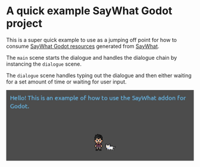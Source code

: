 # A quick example SayWhat Godot project

This is a super quick example to use as a jumping off point for how to consume [SayWhat Godot resources](https://github.com/nathanhoad/saywhat_godot) generated from [SayWhat](https://nathanhoad.itch.io/saywhat).

The `main` scene starts the dialogue and handles the dialogue chain by instancing the `dialogue` scene.

The `dialogue` scene handles typing out the dialogue and then either waiting for a set amount of time or waiting for user input.

![A preview of the demo](preview.jpg)
